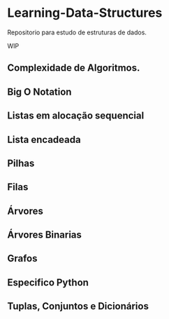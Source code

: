 # Learning-Data-Structures

<p>Repositorio para estudo de estruturas de dados.</p>
<p>WIP</p>

## Complexidade de Algoritmos.

## Big O Notation

## Listas em alocação sequencial

## Lista encadeada

## Pilhas

## Filas

## Árvores

## Árvores Binarias

## Grafos

## Especifico Python

## Tuplas, Conjuntos e Dicionários
